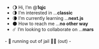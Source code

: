 - 🌖 Hi, I’m @**1qjc**
- 🌗 I’m interested in ...**classic**
- 🌘 I’m currently learning ...**next.js**
- 🌑 How to reach me ...**no other way**
- ☄️ I’m looking to collaborate on ...**mars**


\- 🥷 running out of jail 🥷🏾 (out) -
